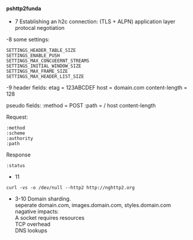 #### pshttp2funda

- 7
Establishing an h2c connection:
(TLS + ALPN) application layer protocal negotiation

-8
some settings:
```
SETTINGS_HEADER_TABLE_SIZE
SETTINGS_ENABLE_PUSH
SETTINGS_MAX_CONCUEERNT_STREAMS
SETTINGS_INITIAL_WINDOW_SIZE
SETTINGS_MAX_FRAME_SIZE
SETTINGS_MAX_HEADER_LIST_SIZE
```

-9
header fields:
etag = 123ABCDEF
host = domain.com
content-length = 128

pseudo fields:
:method = POST
:path = /
host
content-length

Request:
```
:method
:scheme
:authority
:path
```
Response
```
:status
```

- 11
```
curl -vs -o /dev/null --http2 http://nghttp2.org
```

- 3-10
Domain sharding.  
seperate domain.com, images.domain.com, styles.domain.com  
nagative impacts:  
A socket requires resources  
TCP overhead  
DNS lookups  



